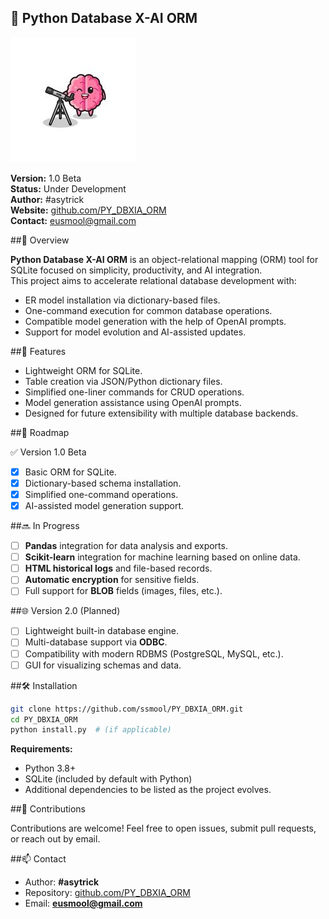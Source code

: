 ## 🧠 Python Database X-AI ORM

![Python Database X-AI ORM](./assets/pyiadbliteorm_xz.jpg)

**Version:** 1.0 Beta  
**Status:** Under Development  
**Author:** #asytrick  
**Website:** [github.com/PY_DBXIA_ORM](https://github.com/ssmool/PY_DBXIA_ORM)  
**Contact:** eusmool@gmail.com  

##📌 Overview

**Python Database X-AI ORM** is an object-relational mapping (ORM) tool for SQLite focused on simplicity, productivity, and AI integration.  
This project aims to accelerate relational database development with:

- ER model installation via dictionary-based files.
- One-command execution for common database operations.
- Compatible model generation with the help of OpenAI prompts.
- Support for model evolution and AI-assisted updates.

##🚀 Features

- Lightweight ORM for SQLite.
- Table creation via JSON/Python dictionary files.
- Simplified one-liner commands for CRUD operations.
- Model generation assistance using OpenAI prompts.
- Designed for future extensibility with multiple database backends.

##🔮 Roadmap

✅ Version 1.0 Beta
- [x] Basic ORM for SQLite.
- [x] Dictionary-based schema installation.
- [x] Simplified one-command operations.
- [x] AI-assisted model generation support.

##🔜 In Progress
- [ ] **Pandas** integration for data analysis and exports.
- [ ] **Scikit-learn** integration for machine learning based on online data.
- [ ] **HTML historical logs** and file-based records.
- [ ] **Automatic encryption** for sensitive fields.
- [ ] Full support for **BLOB** fields (images, files, etc.).

##🌐 Version 2.0 (Planned)
- [ ] Lightweight built-in database engine.
- [ ] Multi-database support via **ODBC**.
- [ ] Compatibility with modern RDBMS (PostgreSQL, MySQL, etc.).
- [ ] GUI for visualizing schemas and data.

##🛠️ Installation

```bash
git clone https://github.com/ssmool/PY_DBXIA_ORM.git
cd PY_DBXIA_ORM
python install.py  # (if applicable)
```

**Requirements:**
- Python 3.8+
- SQLite (included by default with Python)
- Additional dependencies to be listed as the project evolves.

##🤝 Contributions

Contributions are welcome! Feel free to open issues, submit pull requests, or reach out by email.

##📫 Contact

- Author: **#asytrick**  
- Repository: [github.com/PY_DBXIA_ORM](https://github.com/ssmool/PY_DBXIA_ORM)  
- Email: **eusmool@gmail.com**
